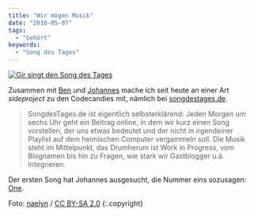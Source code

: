 ```yaml
---
title: "Wir mögen Musik"
date: "2010-05-07"
tags:
  - "Gehört"
keywords:
  - "Song des Tages"
---
```


[![Gir singt den Song des Tages](/img/codecandies/5471965_2cbe398de9_o-620x465.jpg)](http://songdestages.de "Song des Tages")

Zusammen mit [Ben](http://anmutunddemut.de) und [Johannes](http://www.kopfzeiler.org/) mache ich seit heute an einer Art _sideproject_ zu den Codecandies mit, nämlich bei [songdestages.de](http://songdestages.de/).

> SongdesTages.de ist eigentlich selbsterklärend: Jeden Morgen um sechs Uhr geht ein Beitrag online, in dem wir kurz einen Song vorstellen, der uns etwas bedeutet und der nicht in irgendeiner Playlist auf dem heimischen Computer vergammeln soll. Die Musik steht im Mittelpunkt, das Drumherum ist Work in Progress, vom Blognamen bis hin zu Fragen, wie stark wir Gastblogger u.ä. Integrieren.

Der ersten Song hat Johannes ausgesucht, die Nummer eins sozusagen: [One](http://songdestages.de/2010/05/07/one/).

Foto: [naelyn](http://www.flickr.com/photos/naelyn/) / [CC BY-SA 2.0](http://creativecommons.org/licenses/by-sa/2.0/) {:.copyright}
